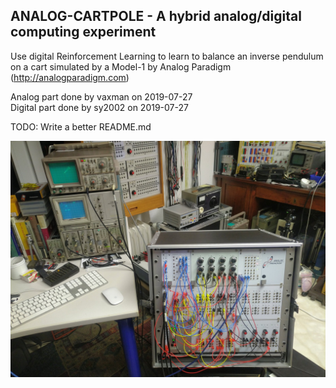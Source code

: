 ## ANALOG-CARTPOLE - A hybrid analog/digital computing experiment

Use digital Reinforcement Learning to learn to balance an inverse pendulum
on a cart simulated by a Model-1 by Analog Paradigm (http://analogparadigm.com)

Analog part done by vaxman on 2019-07-27  
Digital part done by sy2002 on 2019-07-27

TODO: Write a better README.md

![Analog-Paradigm-Model-1](doc/model-1-with-program.jpg)
